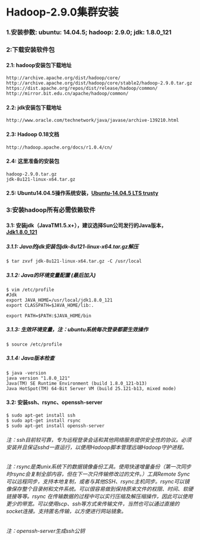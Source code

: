 Hadoop-2.9.0集群安装
================================
### 1.安装参数: ubuntu: 14.04.5; hadoop: 2.9.0; jdk: 1.8.0_121
### 2:下载安装软件包
#### 2.1: hadoop安装包下载地址
```
http://archive.apache.org/dist/hadoop/core/
http://archive.apache.org/dist/hadoop/core/stable2/hadoop-2.9.0.tar.gz
https://dist.apache.org/repos/dist/release/hadoop/common/
http://mirror.bit.edu.cn/apache/hadoop/common/
```
#### 2.2: jdk安装包下载地址
```
http://www.oracle.com/technetwork/java/javase/archive-139210.html
```
#### 2.3: Hadoop 0.18文档
```
http://hadoop.apache.org/docs/r1.0.4/cn/
```
#### 2.4: 这里准备的安装包
```
hadoop-2.9.0.tar.gz
jdk-8u121-linux-x64.tar.gz
```
#### 2.5: Ubuntu14.04.5操作系统安装，[Ubuntu-14.04.5 LTS trusty](https://github.com/loveshareme/docs/blob/master/Ubuntu-14.04.5%20LTS%20trusty.md)
### 3:安装hadoop所有必需依赖软件
#### 3.1: 安装jdk（JavaTM1.5.x+），建议选择Sun公司发行的Java版本，[Jdk1.8.0_121](https://github.com/loveshareme/docs/blob/master/server-software/Jdk1.8.0_121.md)
##### 3.1.1: Java的jdk安装包jdk-8u121-linux-x64.tar.gz解压
```
$ tar zxvf jdk-8u121-linux-x64.tar.gz -C /usr/local
```
##### 3.1.2: Java的环境变量配置 (最后加入)
```
$ vim /etc/profile
#Jdk
export JAVA_HOME=/usr/local/jdk1.8.0_121
export CLASSPATH=$JAVA_HOME/lib:.

export PATH=$PATH:$JAVA_HOME/bin
```
##### 3.1.3: 生效环境变量，注：ubuntu系统每次登录都要生效操作
```
$ source /etc/profile
```
##### 3.1.4: Java版本检查
```
$ java -version
java version "1.8.0_121"
Java(TM) SE Runtime Environment (build 1.8.0_121-b13)
Java HotSpot(TM) 64-Bit Server VM (build 25.121-b13, mixed mode)
```
#### 3.2: 安装ssh、rsync、openssh-server
```
$ sudo apt-get install ssh 
$ sudo apt-get install rsync
$ sudo apt-get install openssh-server
```
###### 注：ssh目前较可靠，专为远程登录会话和其他网络服务提供安全性的协议。必须安装并且保证sshd一直运行，以便用Hadoop脚本管理远端Hadoop守护进程。
###### 注：rsync是类unix系统下的数据镜像备份工具。使用快速增量备份（第一次同步时rsync会复制全部内容，但在下一次只传输修改过的文件。）工具Remote Sync可以远程同步，支持本地复制，或者与其他SSH、rsync主机同步。rsync可以镜像保存整个目录树和文件系统。可以很容易做到保持原来文件的权限、时间、软硬链接等等。rsync 在传输数据的过程中可以实行压缩及解压缩操作，因此可以使用更少的带宽。可以使用scp、ssh等方式来传输文件，当然也可以通过直接的socket连接。支持匿名传输，以方便进行网站镜象。
###### 注：openssh-server生成ssh公钥

